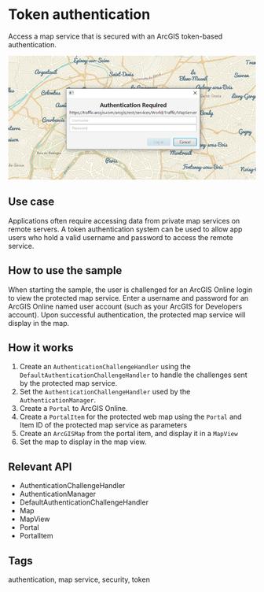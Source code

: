 # Token authentication

Access a map service that is secured with an ArcGIS token-based authentication.

![](TokenAuthentication.png)

## Use case

Applications often require accessing data from private map services on remote servers. A token authentication system can be used to allow app users who hold a valid username and password to access the remote service.

## How to use the sample

When starting the sample, the user is challenged for an ArcGIS Online login to view the protected map service. Enter a username and password for an ArcGIS Online named user account (such as your ArcGIS for Developers account). Upon successful authentication, the protected map service will display in the map.

## How it works


  1. Create an `AuthenticationChallengeHandler` using the `DefaultAuthenticationChallengeHandler` to handle the challenges sent by the protected map service.
  2. Set the `AuthenticationChallengeHandler` used by the `AuthenticationManager`.
  3. Create a `Portal` to ArcGIS Online.
  4. Create a `PortalItem` for the protected web map using the `Portal` and Item ID of the protected map service as parameters
  5. Create an `ArcGISMap` from the portal item, and display it in a `MapView`
  6. Set the map to display in the map view.


## Relevant API


  * AuthenticationChallengeHandler
  * AuthenticationManager
  * DefaultAuthenticationChallengeHandler
  * Map
  * MapView
  * Portal
  * PortalItem


## Tags

authentication, map service, security, token